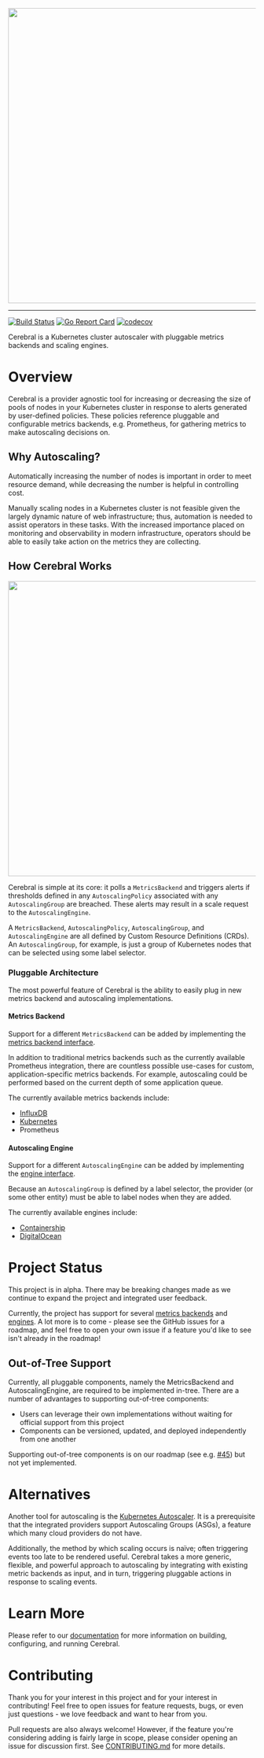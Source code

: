 <img src="https://github.com/containership/cerebral/blob/assets/cerebral_wordmark.svg" width=600>

---

[![Build Status](https://api.travis-ci.org/containership/cerebral.svg?branch=master)](https://travis-ci.org/containership/cerebral)
[![Go Report Card](https://goreportcard.com/badge/github.com/containership/cerebral)](https://goreportcard.com/report/github.com/containership/cerebral)
[![codecov](https://codecov.io/gh/containership/cerebral/branch/master/graph/badge.svg)](https://codecov.io/gh/containership/cerebral)

Cerebral is a Kubernetes cluster autoscaler with pluggable metrics backends and scaling engines.

# Overview

Cerebral is a provider agnostic tool for increasing or decreasing the size of pools of nodes in your Kubernetes cluster in response to alerts generated by user-defined policies.
These policies reference pluggable and configurable metrics backends, e.g. Prometheus, for gathering metrics to make autoscaling decisions on.

## Why Autoscaling?

Automatically increasing the number of nodes is important in order to meet resource demand, while decreasing the number is helpful in controlling cost.

Manually scaling nodes in a Kubernetes cluster is not feasible given the largely dynamic nature of web infrastructure; thus, automation is needed to assist operators in these tasks.
With the increased importance placed on monitoring and observability in modern infrastructure, operators should be able to easily take action on the metrics they are collecting.

## How Cerebral Works

<p align="center">
    <img src="https://github.com/containership/cerebral/blob/assets/cerebral_high_level_architecture.png" width=600>
</p>

Cerebral is simple at its core: it polls a `MetricsBackend` and triggers alerts if thresholds defined in any `AutoscalingPolicy` associated with any `AutoscalingGroup` are breached.
These alerts may result in a scale request to the `AutoscalingEngine`.

A `MetricsBackend`, `AutoscalingPolicy`, `AutoscalingGroup`, and `AutoscalingEngine` are all defined by Custom Resource Definitions (CRDs).
An `AutoscalingGroup`, for example, is just a group of Kubernetes nodes that can be selected using some label selector.

### Pluggable Architecture

The most powerful feature of Cerebral is the ability to easily plug in new metrics backend and autoscaling implementations.

#### Metrics Backend

Support for a different `MetricsBackend` can be added by implementing the [metrics backend interface][metrics-backend-interface].

In addition to traditional metrics backends such as the currently available Prometheus integration, there are countless possible use-cases for custom, application-specific metrics backends.
For example, autoscaling could be performed based on the current depth of some application queue.

The currently available metrics backends include:
* [InfluxDB][influxdb-metrics-backend]
* [Kubernetes][kubernetes-metrics-backend]
* Prometheus

#### Autoscaling Engine

Support for a different `AutoscalingEngine` can be added by implementing the [engine interface][engine-interface].

Because an `AutoscalingGroup` is defined by a label selector, the provider (or some other entity) must be able to label nodes when they are added.

The currently available engines include:
* [Containership][containership-engine]
* [DigitalOcean][digitalocean-engine]

# Project Status

This project is in alpha.
There may be breaking changes made as we continue to expand the project and integrated user feedback.

Currently, the project has support for several [metrics backends](#metrics-backend) and [engines](#autoscaling-engine).
A lot more is to come - please see the GitHub issues for a roadmap, and feel free to open your own issue if a feature you'd like to see isn't already in the roadmap!

## Out-of-Tree Support

Currently, all pluggable components, namely the MetricsBackend and AutoscalingEngine, are required to be implemented in-tree.
There are a number of advantages to supporting out-of-tree components:

* Users can leverage their own implementations without waiting for official support from this project
* Components can be versioned, updated, and deployed independently from one another

Supporting out-of-tree components is on our roadmap (see e.g. [#45](https://github.com/containership/cerebral/issues/45)) but not yet implemented.

# Alternatives

Another tool for autoscaling is the [Kubernetes Autoscaler](https://github.com/kubernetes/autoscaler/tree/master/cluster-autoscaler).
It is a prerequisite that the integrated providers support Autoscaling Groups (ASGs), a feature which many cloud providers do not have.

Additionally, the method by which scaling occurs is naïve; often triggering events too late to be rendered useful.
Cerebral takes a more generic, flexible, and powerful approach to autoscaling by integrating with existing metric backends as input, and in turn, triggering pluggable actions in response to scaling events.

# Learn More

Please refer to our [documentation](/docs) for more information on building, configuring, and running Cerebral.

# Contributing

Thank you for your interest in this project and for your interest in contributing!
Feel free to open issues for feature requests, bugs, or even just questions - we love feedback and want to hear from you.

Pull requests are also always welcome!
However, if the feature you're considering adding is fairly large in scope, please consider opening an issue for discussion first.
See [CONTRIBUTING.md](/CONTRIBUTING.md) for more details.

[metrics-backend-interface]: https://github.com/containership/cerebral/blob/master/pkg/metrics/backend.go
[engine-interface]: https://github.com/containership/cerebral/blob/master/pkg/autoscaling/engine.go
[influxdb-metrics-backend]: https://github.com/containership/cerebral/blob/master/docs/metrics_backends/influxdb.md
[kubernetes-metrics-backend]: https://github.com/containership/cerebral/blob/master/docs/metrics_backends/kubernetes.md
[containership-engine]: https://github.com/containership/cerebral/blob/master/docs/engines/containership.md
[digitalocean-engine]: https://github.com/containership/cerebral/blob/master/docs/engines/digitalocean.md

